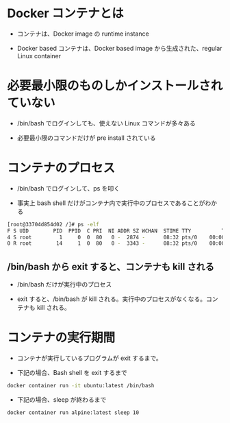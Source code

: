 # Docker コンテナとは
* コンテナは、Docker image の runtime instance
- Docker based コンテナは、Docker based image から生成された、regular Linux container





# 必要最小限のものしかインストールされていない

* /bin/bash でログインしても、使えない Linux コマンドが多々ある


* 必要最小限のコマンドだけが pre install されている



# コンテナのプロセス

* /bin/bash でログインして、ps を叩く

* 事実上 bash shell だけがコンテナ内で実行中のプロセスであることがわかる




```bash
[root@33704d854d02 /]# ps -elf
F S UID        PID  PPID  C PRI  NI ADDR SZ WCHAN  STIME TTY          TIME CMD
4 S root         1     0  0  80   0 -  2874 -      08:32 pts/0    00:00:00 /bin/bash
0 R root        14     1  0  80   0 -  3343 -      08:32 pts/0    00:00:00 ps -elf
```


## /bin/bash から exit すると、コンテナも kill される


* /bin/bash だけが実行中のプロセス

* exit すると、/bin/bash が kill される。実行中のプロセスがなくなる。コンテナも kill される。





# コンテナの実行期間

* コンテナが実行しているプログラムが exit するまで。





* 下記の場合、Bash shell を exit するまで

```sh
docker container run -it ubuntu:latest /bin/bash
```



* 下記の場合、sleep が終わるまで



```sh
docker container run alpine:latest sleep 10
```
